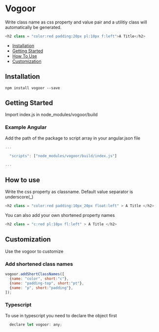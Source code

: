 Vogoor
===========

Write class name as css property and value pair and a utilitiy class will automatically be generated.

````js
<h2 class = "color:red padding:20px pl:10px f:left">A Title</h2>
````

* [Installation](#installation)
* [Getting Started](#getting-started)
* [How To Use](#how-to-use)
* [Customization](#customization)

## Installation

    npm install vogoor --save

## Getting Started

Import index.js in node_modules/vogoor/build

### Example Angular

Add the path of the package to script array in your angular.json file
````js
...

  "scripts": ["node_modules/vogoor/build/index.js"]

...
````

## How to use
Write the css property as classname. Default value separator is underscore(_)
````js
<h2 class = "color:red padding:10px_20px float:left" > A Title </h2>
````
You can also add your own shortened property names 
````js
<h2 class = "c:red pl:10px fl:left" > A Title </h2>
````

## Customization
Use the vogoor to customize

### Add shortened class names
````js
vogoor.addShortClassNames([
  {name: "color", short:"c"},
  {name: "padding-top", short:"pt"},
  {name: "p", short:"padding"},
]);
````

### Typescript 

To use in typescript you need to declare the object first
````js
  declare let vogoor: any;
````
